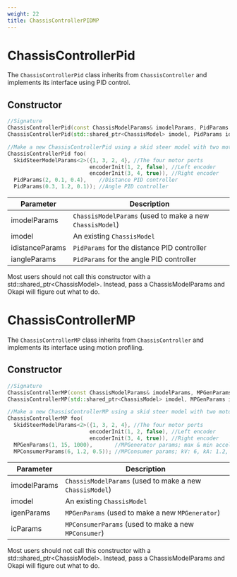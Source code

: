 ```yaml
---
weight: 22
title: ChassisControllerPIDMP
---
```


# ChassisControllerPid

The `ChassisControllerPid` class inherits from `ChassisController` and implements its interface using PID control.

## Constructor

```c++
//Signature
ChassisControllerPid(const ChassisModelParams& imodelParams, PidParams idistanceParams, PidParams iangleParams)
ChassisControllerPid(std::shared_ptr<ChassisModel> imodel, PidParams idistanceParams, PidParams iangleParams)

//Make a new ChassisControllerPid using a skid steer model with two motors per side
ChassisControllerPid foo(
  SkidSteerModelParams<2>({1, 3, 2, 4}, //The four motor ports
                          encoderInit(1, 2, false), //Left encoder
                          encoderInit(3, 4, true)), //Right encoder
  PidParams(2, 0.1, 0.4),    //Distance PID controller
  PidParams(0.3, 1.2, 0.1)); //Angle PID controller
```

Parameter | Description
----------|------------
imodelParams | `ChassisModelParams` (used to make a new `ChassisModel`)
imodel | An existing `ChassisModel`
idistanceParams | `PidParams` for the distance PID controller
iangleParams | `PidParams` for the angle PID controller

<aside class="notice">
Most users should not call this constructor with a std::shared_ptr&lt;ChassisModel&gt;. Instead, pass a ChassisModelParams and Okapi will figure out what to do.
</aside>

# ChassisControllerMP

The `ChassisControllerMP` class inherits from `ChassisController` and implements its interface using motion profiling.

## Constructor

```c++
//Signature
ChassisControllerMP(const ChassisModelParams& imodelParams, MPGenParams igenParams, MPConsumerParams icParams)
ChassisControllerMP(std::shared_ptr<ChassisModel> imodel, MPGenParams igenParams, MPConsumerParams icParams)

//Make a new ChassisControllerMP using a skid steer model with two motors per side
ChassisControllerMP foo(
  SkidSteerModelParams<2>({1, 3, 2, 4}, //The four motor ports
                          encoderInit(1, 2, false), //Left encoder
                          encoderInit(3, 4, true)), //Right encoder
  MPGenParams(1, 15, 1000),       //MPGenerator params; max & min accel: 1, max vel: 15, target pos: 1000
  MPConsumerParams(6, 1.2, 0.5)); //MPConsumer params; kV: 6, kA: 1.2, kP: 0.5
```

Parameter | Description
----------|------------
imodelParams | `ChassisModelParams` (used to make a new `ChassisModel`)
imodel | An existing `ChassisModel`
igenParams | `MPGenParams` (used to make a new `MPGenerator`)
icParams | `MPConsumerParams` (used to make a new `MPConsumer`)

<aside class="notice">
Most users should not call this constructor with a std::shared_ptr&lt;ChassisModel&gt;. Instead, pass a ChassisModelParams and Okapi will figure out what to do.
</aside>
